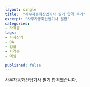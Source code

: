 ```yaml
---
layout: single
title:  "사무자동화산업기사 필기 합격 후기"
excerpt: "사무자동화산업기사 필합"
categories: 
- 자격증
tags:
- 사자산기
- OA
- 컴활
- 자격증
- 엑셀

published: false
---
```

사무자동화산업기사 필기 합격했습니다.


